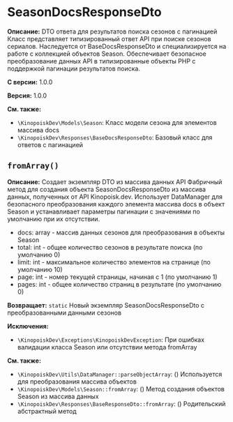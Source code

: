 # SeasonDocsResponseDto

**Описание:** DTO ответа для результатов поиска сезонов с пагинацией
Класс представляет типизированный ответ API при поиске сезонов сериалов.
Наследуется от BaseDocsResponseDto и специализируется на работе с коллекцией
объектов Season. Обеспечивает безопасное преобразование данных API в типизированные
объекты PHP с поддержкой пагинации результатов поиска.

**С версии:** 1.0.0

**Версия:** 1.0.0

**См. также:**

* `\KinopoiskDev\Models\Season`: Класс модели сезона для элементов массива docs
* `\KinopoiskDev\Responses\BaseDocsResponseDto`: Базовый класс для ответов с пагинацией

## `fromArray()`

**Описание:** Создает экземпляр DTO из массива данных API
Фабричный метод для создания объекта SeasonDocsResponseDto из массива данных,
полученных от API Kinopoisk.dev. Использует DataManager для безопасного
преобразования каждого элемента массива docs в объект Season и устанавливает
параметры пагинации с значениями по умолчанию при их отсутствии.
- docs: array - массив данных сезонов для преобразования в объекты Season
- total: int - общее количество сезонов в результате поиска (по умолчанию 0)
- limit: int - максимальное количество элементов на странице (по умолчанию 10)
- page: int - номер текущей страницы, начиная с 1 (по умолчанию 1)
- pages: int - общее количество страниц в результате (по умолчанию 0)

**Возвращает:** `static` Новый экземпляр SeasonDocsResponseDto с преобразованными данными сезонов

**Исключения:**

* `\KinopoiskDev\Exceptions\KinopoiskDevException`: При ошибках валидации класса Season или отсутствии метода fromArray

**См. также:**

* `\KinopoiskDev\Utils\DataManager::parseObjectArray`: () Используется для преобразования массива объектов
* `\KinopoiskDev\Models\Season::fromArray`: () Метод создания объектов Season из массива данных
* `\KinopoiskDev\Responses\BaseResponseDto::fromArray`: () Родительский абстрактный метод

